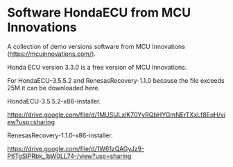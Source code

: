 # Software HondaECU from MCU Innovations
A collection of demo versions software from MCU Innovations (https://mcuinnovations.com/).

Honda ECU version 3.3.0 is a free version of MCU Innovations.

For HondaECU-3.5.5.2 and RenesasRecovery-1.1.0 because the file exceeds 25M it can be downloaded here.

HondaECU-3.5.5.2-x86-installer.

https://drive.google.com/file/d/1MUSlJLxlK70YyRQbHYGmNErTXxLf8EqH/view?usp=sharing

RenesasRecovery-1.1.0-x86-installer.

https://drive.google.com/file/d/1W61zQAGyJz9-P6TgSIPRbk_IbW0LL74-/view?usp=sharing
